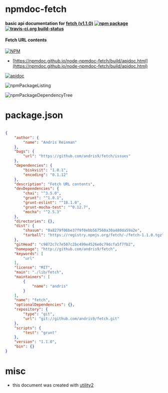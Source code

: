 # npmdoc-fetch

#### basic api documentation for  [fetch (v1.1.0)](http://github.com/andris9/fetch)  [![npm package](https://img.shields.io/npm/v/npmdoc-fetch.svg?style=flat-square)](https://www.npmjs.org/package/npmdoc-fetch) [![travis-ci.org build-status](https://api.travis-ci.org/npmdoc/node-npmdoc-fetch.svg)](https://travis-ci.org/npmdoc/node-npmdoc-fetch)

#### Fetch URL contents

[![NPM](https://nodei.co/npm/fetch.png?downloads=true&downloadRank=true&stars=true)](https://www.npmjs.com/package/fetch)

- [https://npmdoc.github.io/node-npmdoc-fetch/build/apidoc.html](https://npmdoc.github.io/node-npmdoc-fetch/build/apidoc.html)

[![apidoc](https://npmdoc.github.io/node-npmdoc-fetch/build/screenCapture.buildCi.browser.%252Ftmp%252Fbuild%252Fapidoc.html.png)](https://npmdoc.github.io/node-npmdoc-fetch/build/apidoc.html)

![npmPackageListing](https://npmdoc.github.io/node-npmdoc-fetch/build/screenCapture.npmPackageListing.svg)

![npmPackageDependencyTree](https://npmdoc.github.io/node-npmdoc-fetch/build/screenCapture.npmPackageDependencyTree.svg)



# package.json

```json

{
    "author": {
        "name": "Andris Reinman"
    },
    "bugs": {
        "url": "https://github.com/andris9/fetch/issues"
    },
    "dependencies": {
        "biskviit": "1.0.1",
        "encoding": "0.1.12"
    },
    "description": "Fetch URL contents",
    "devDependencies": {
        "chai": "^3.5.0",
        "grunt": "^1.0.1",
        "grunt-eslint": "^18.1.0",
        "grunt-mocha-test": "^0.12.7",
        "mocha": "^2.5.3"
    },
    "directories": {},
    "dist": {
        "shasum": "0a8279f06be37f9f0ebb567560a30a480da59a2e",
        "tarball": "https://registry.npmjs.org/fetch/-/fetch-1.1.0.tgz"
    },
    "gitHead": "c9872c7c7e507c2bc499e4526e0c79dcfa5f7fb2",
    "homepage": "http://github.com/andris9/fetch",
    "keywords": [
        "url"
    ],
    "license": "MIT",
    "main": "./lib/fetch",
    "maintainers": [
        {
            "name": "andris"
        }
    ],
    "name": "fetch",
    "optionalDependencies": {},
    "repository": {
        "type": "git",
        "url": "git://github.com/andris9/fetch.git"
    },
    "scripts": {
        "test": "grunt"
    },
    "version": "1.1.0",
    "bin": {}
}
```



# misc
- this document was created with [utility2](https://github.com/kaizhu256/node-utility2)
